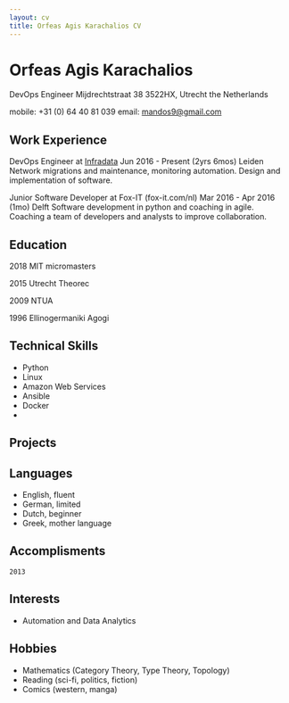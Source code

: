 ```yaml
---
layout: cv
title: Orfeas Agis Karachalios CV
---
```

# Orfeas Agis Karachalios
DevOps Engineer
Mijdrechtstraat 38 3522HX, Utrecht
the Netherlands

mobile: +31 (0) 64 40 81 039
email: mandos9@gmail.com

## Work Experience

DevOps Engineer at [Infradata](infradata.nl)
Jun 2016 - Present (2yrs 6mos)
Leiden
Network migrations and maintenance, monitoring automation. Design and implementation of software.

Junior Software Developer at Fox-IT  (fox-it.com/nl)
Mar 2016 - Apr 2016 (1mo)
Delft
Software development in python and coaching in agile.
Coaching a team of developers and analysts to improve collaboration.



## Education

2018 MIT micromasters

2015 Utrecht Theorec

2009 NTUA

1996 Ellinogermaniki Agogi

## Technical Skills

- Python
- Linux
- Amazon Web Services
- Ansible
- Docker
-

## Projects

## Languages

- English, fluent
- German, limited
- Dutch, beginner
- Greek, mother language

## Accomplisments

`2013`



## Interests
- Automation and Data Analytics

## Hobbies
- Mathematics (Category Theory, Type Theory, Topology)
- Reading (sci-fi, politics, fiction)
- Comics (western, manga)

<!-- ### Footer

Last updated: November 2018 -->


